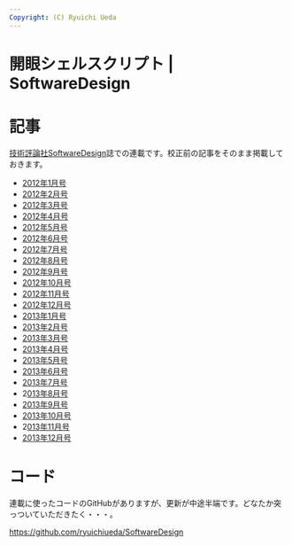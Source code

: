 ```yaml
---
Copyright: (C) Ryuichi Ueda
---
```



# 開眼シェルスクリプト | SoftwareDesign
<h1>記事</h1>

<a href="http://gihyo.jp/magazine/SD" target="_blank">技術評論社SoftwareDesign</a>誌での連載です。校正前の記事をそのまま掲載しておきます。

<ul>
 <li><a href="/?page=04485" title="開眼シェルスクリプト2012年1月号">2012年1月号</a></li>
 <li><a href="/?page=04490" title="開眼シェルスクリプト2012年2月">2012年2月号</a></li>
 <li><a href="/?page=04497" title="開眼シェルスクリプト2012年3月号">2012年3月号</a></li>
 <li><a href="/?page=04502" title="開眼シェルスクリプト2014年4月号">2012年4月号</a></li>
 <li><a href="/?page=04507" title="開眼シェルスクリプト2012年5月号">2012年5月号</a></li>
 <li><a href="/?page=04511" title="開眼シェルスクリプト2012年6月号">2012年6月号</a></li>
 <li><a href="/?page=04516" title="開眼シェルスクリプト2012年7月号">2012年7月号</a></li>
 <li><a href="/?page=04520" title="開眼シェルスクリプト2012年8月号">2012年8月号</a></li>
 <li><a href="/?page=04525" title="開眼シェルスクリプト2012年9月号">2012年9月号</a></li>
 <li><a href="/?page=04529" title="開眼シェルスクリプト2012年10月号">2012年10月号</a></li>
 <li><a href="/?page=04534" title="開眼シェルスクリプト2012年11月号">2012年11月号</a></li>
 <li><a href="/?page=04537" title="開眼シェルスクリプト2012年12月号">2012年12月号</a></li>
 <li><a href="/?page=04541" title="開眼シェルスクリプト2013年1月号">2013年1月号</a></li>
 <li><a href="/?page=04544" title="開眼シェルスクリプト2013年2月号">2013年2月号</a></li>
 <li><a href="/?page=04560" title="開眼シェルスクリプト2013年3月号">2013年3月号</a></li>
 <li><a href="/?page=04575" title="開眼シェルスクリプト2013年4月号">2013年4月号</a></li>
 <li><a href="/?page=04590" title="開眼シェルスクリプト2013年5月号">2013年5月号</a></li>
 <li><a href="/?page=04595" title="開眼シェルスクリプト2013年6月号">2013年6月号</a></li>
 <li><a href="/?page=04598" title="開眼シェルスクリプト2013年7月号">2013年7月号</a></li>
 <li>2<a href="/?page=04610" title="開眼シェルスクリプト2013年8月号">013年8月号</a></li>
 <li><a href="/?page=04623" title="開眼シェルスクリプト2013年9月号">2013年9月号</a></li>
 <li><a href="/?page=04631" title="開眼シェルスクリプト2013年10月号">2013年10月号</a></li>
 <li>2<a href="/?page=04635" title="開眼シェルスクリプト2013年11月号">013年11月号</a></li>
 <li><a href="/?page=04638" title="開眼シェルスクリプト2013年12月号">2013年12月号</a></li>
</ul>

<h1>コード</h1>

連載に使ったコードのGitHubがありますが、更新が中途半端です。どなたか突っついていただきたく・・・。

<a href="https://github.com/ryuichiueda/SoftwareDesign" target="_blank">https://github.com/ryuichiueda/SoftwareDesign</a>
